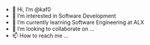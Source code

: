 - 👋 Hi, I’m @kaf0
- 👀 I’m interested in Software Development
- 🌱 I’m currently learning Software Engineering at ALX
- 💞️ I’m looking to collaborate on ...
- 📫 How to reach me ...

<!---
kaf0/kaf0 is a ✨ special ✨ repository because its `README.md` (this file) appears on your GitHub profile.
You can click the Preview link to take a look at your changes.
--->
